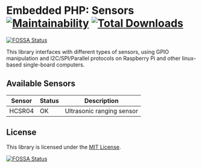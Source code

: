 # Embedded PHP: Sensors [![Maintainability](https://api.codeclimate.com/v1/badges/073e7653d420a6ac2c18/maintainability)](https://codeclimate.com/github/embedded-php/sensors/maintainability) [![Total Downloads](https://poser.pugx.org/embedded-php/sensors/downloads)](//packagist.org/packages/embedded-php/sensors)
[![FOSSA Status](https://app.fossa.com/api/projects/git%2Bgithub.com%2Fembedded-php%2Fsensors.svg?type=shield)](https://app.fossa.com/projects/git%2Bgithub.com%2Fembedded-php%2Fsensors?ref=badge_shield)

This library interfaces with different types of sensors, using GPIO manipulation and I2C/SPI/Parallel protocols on Raspberry Pi and other linux-based single-board computers.

## Available Sensors

Sensor | Status | Description
-------|--------|------------
HCSR04 | OK     | Ultrasonic ranging sensor

## License

This library is licensed under the [MIT License](LICENSE).


[![FOSSA Status](https://app.fossa.com/api/projects/git%2Bgithub.com%2Fembedded-php%2Fsensors.svg?type=large)](https://app.fossa.com/projects/git%2Bgithub.com%2Fembedded-php%2Fsensors?ref=badge_large)